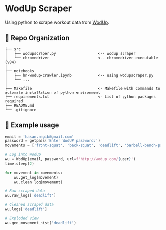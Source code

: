 # WodUp Scraper
Using python to scrape workout data from [WodUp](https://www.wodup.com/).

:open_file_folder: Repo Organization
--------------------------------

    ├── src                     
    │   ├── wodupscraper.py                   <-- wodup scraper    
    │   └── chromedriver                      <-- chromedriver executable (v84)      
    │
    ├── notebooks          
    │   ├── hn-wodup-crawler.ipynb            <-- using wodupscraper.py
    │   └── ...            
    │
    ├── Makefile                              <- Makefile with commands to automate installation of python environment
    ├── requirements.txt                      <- List of python packages required     
    ├── README.md
    └── .gitignore         

:blue_book: Example usage
--------------------------------

```python
email = 'hasan.nagib@gmail.com'
password = getpass('Enter WodUP password:')
movements = ['front-squat', 'back-squat', 'deadlift', 'barbell-bench-press']

# Log into WodUp
wu = WodUp(email, password, url=f'http://wodup.com/{user}')
time.sleep(2)

for movement in movements:
    wu.get_log(movement)
    wu.clean_log(movement)
    
# Raw scraped data
wu.raw_logs['deadlift']

# Cleaned scraped data
wu.logs['deadlift']

# Exploded view
wu.gen_movement_hist('deadlift')
```
